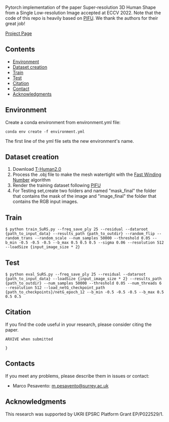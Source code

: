 Pytorch implementation of the paper Super-resolution 3D Human Shape from a Single Low-resolution Image accepted at ECCV 2022.
Note that the code of this repo is heavily based on [PIFU](https://shunsukesaito.github.io/PIFu/). We thank the authors for their great job!

[Project Page](https://marcopesavento.github.io/SuRS/)

## Contents
- [Environment](#Environment)
- [Dataset creation](#datasets)
- [Train](#train)
- [Test](#test)
- [Citation](#citation)
- [Contact](#contact)
- [Acknowledgments](#acknowledgments)

## Environment
Create a conda environment from environment.yml file:
```shell
conda env create -f environment.yml
```
The first line of the yml file sets the new environment's name.


## Dataset creation

1. Download [T-Human2.0](https://github.com/ytrock/THuman2.0-Dataset) 
2. Process the .obj file to make the mesh watertight with the [Fast Winding Number](https://www.dgp.toronto.edu/projects/fast-winding-numbers/) algorithm
3. Render the training dataset following [PIFU](https://shunsukesaito.github.io/PIFu/)
4. For Testing set,create two folders and named "mask_final" the folder that contains the mask of the image and "image_final" the folder that contains the RGB input images.

## Train

```shell 
$ python train_SuRS.py --freq_save_ply 25 --residual --dataroot {path_to_input_data} --results_path {path_to_outdir} --random_flip --random_trans --random_scale --num_samples 50000 --threshold 0.05 --b_min -0.5 -0.5 -0.5 --b_max 0.5 0.5 0.5 --sigma 0.06 --resolution 512 --loadSize {input_image_size * 2} 
```

## Test
```shell
$ python eval_SuRS.py --freq_save_ply 25 --residual --dataroot {path_to_input_data} --loadSize {input_image_size * 2} --results_path   {path_to_outdir} --num_samples 50000 --threshold 0.05 --num_threads 6 --resolution 512 --load_netG_checkpoint_path {path_to_checkpoints}/netG_epoch_12 --b_min -0.5 -0.5 -0.5 --b_max 0.5 0.5 0.5
```

## Citation
If you find the code useful in your research, please consider citing the paper.

```
ARXIVE when submitted

}
```
## Contacts

If you meet any problems, please describe them in issues or contact:

* Marco Pesavento: m.pesavento@surrey.ac.uk

## Acknowledgments

This research was supported by UKRI EPSRC Platform Grant EP/P022529/1.

